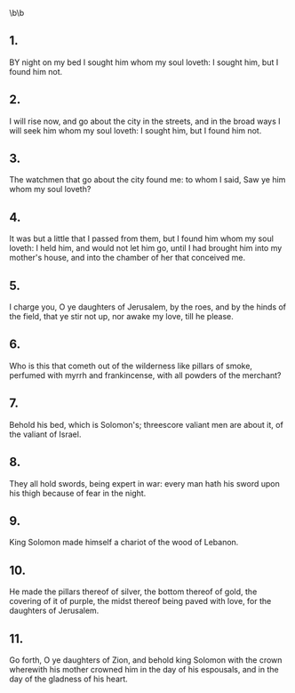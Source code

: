 \b\b
## 1.
BY night on my bed I sought him whom my soul loveth: I sought him, but I found him not.
## 2.
I will rise now, and go about the city in the streets, and in the broad ways I will seek him whom my soul loveth: I sought him, but I found him not.
## 3.
The watchmen that go about the city found me: to whom I said, Saw ye him whom my soul loveth?
## 4.
It was but a little that I passed from them, but I found him whom my soul loveth: I held him, and would not let him go, until I had brought him into my mother's house, and into the chamber of her that conceived me.
## 5.
I charge you, O ye daughters of Jerusalem, by the roes, and by the hinds of the field, that ye stir not up, nor awake my love, till he please.
## 6.
Who is this that cometh out of the wilderness like pillars of smoke, perfumed with myrrh and frankincense, with all powders of the merchant?
## 7.
Behold his bed, which is Solomon's; threescore valiant men are about it, of the valiant of Israel.
## 8.
They all hold swords, being expert in war: every man hath his sword upon his thigh because of fear in the night.
## 9.
King Solomon made himself a chariot of the wood of Lebanon.
## 10.
He made the pillars thereof of silver, the bottom thereof of gold, the covering of it of purple, the midst thereof being paved with love, for the daughters of Jerusalem.
## 11.
Go forth, O ye daughters of Zion, and behold king Solomon with the crown wherewith his mother crowned him in the day of his espousals, and in the day of the gladness of his heart.
